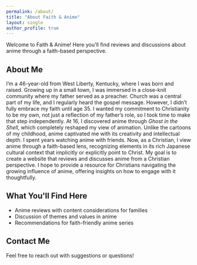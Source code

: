 ```yaml
---
permalink: /about/
title: "About Faith & Anime"
layout: single
author_profile: true
---
```


Welcome to Faith & Anime! Here you'll find reviews and discussions about anime through a faith-based perspective.

## About Me

I’m a 46-year-old from West Liberty, Kentucky, where I was born and raised. Growing up in a small town, I was immersed in a close-knit community where my father served as a preacher. Church was a central part of my life, and I regularly heard the gospel message. However, I didn’t fully embrace my faith until age 35. I wanted my commitment to Christianity to be my own, not just a reflection of my father’s role, so I took time to make that step independently.
At 16, I discovered anime through *Ghost in the Shell*, which completely reshaped my view of animation. Unlike the cartoons of my childhood, anime captivated me with its creativity and intellectual depth. I spent years watching anime with friends. Now, as a Christian, I view anime through a faith-based lens, recognizing elements in its rich Japanese cultural context that implicitly or explicitly point to Christ.
My goal is to create a website that reviews and discusses anime from a Christian perspective. I hope to provide a resource for Christians navigating the growing influence of anime, offering insights on how to engage with it thoughtfully.


## What You'll Find Here

- Anime reviews with content considerations for families
- Discussion of themes and values in anime
- Recommendations for faith-friendly anime series

## Contact Me

Feel free to reach out with suggestions or questions!
